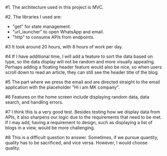 #1. The architecture used in this project is MVC.

#2. The libraries I used are:
 - "get" for state management.
 - "url_launcher" to open WhatsApp and email.
 - "http" to consume APIs from endpoints.

#3 It took around 20 hours, with 8 hours of work per day.

#4 If I have additional time, I will add a feature to sort the data based on type, so the data display will not be random and more visually appealing. Perhaps adding a floating header feature would also be nice, so when users scroll down to read an article, they can still see the header title of the blog.

#5 The part where we press the email and are directed straight to the email application with the placeholder "Hi i am MK company".

#6 Features on the home screen include displaying random data, data search, and handling errors.

#7 I think this is a very good test. Besides testing how we display data from APIs, it also sharpens our logic due to the requirements that need to be met. If I may add, having a requirement to design, such as displaying a list of blogs in a view, would be more challenging.

#8 This is a difficult question to answer. Sometimes, if we pursue quantity, quality has to be sacrificed, and vice versa. However, I would choose quality.